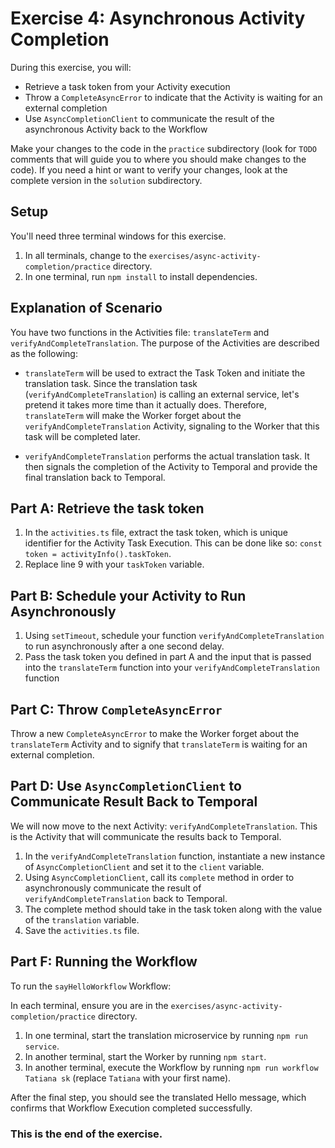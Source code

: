# Exercise 4: Asynchronous Activity Completion

During this exercise, you will:

- Retrieve a task token from your Activity execution
- Throw a `CompleteAsyncError` to indicate that the Activity is waiting for an external completion
- Use `AsyncCompletionClient` to communicate the result of the asynchronous Activity back to the Workflow

Make your changes to the code in the `practice` subdirectory (look for `TODO` comments that will guide you to where you should make changes to the code). If you need a hint or want to verify your changes, look at the complete version in the `solution` subdirectory.

## Setup

You'll need three terminal windows for this exercise.

1. In all terminals, change to the `exercises/async-activity-completion/practice` directory.
2. In one terminal, run `npm install` to install dependencies.

## Explanation of Scenario

You have two functions in the Activities file: `translateTerm` and `verifyAndCompleteTranslation`. The purpose of the Activities are described as the following:

- `translateTerm` will be used to extract the Task Token and initiate the translation task. Since the translation task (`verifyAndCompleteTranslation`) is calling an external service, let's pretend it takes more time than it actually does. Therefore, `translateTerm` will make the Worker forget about the `verifyAndCompleteTranslation` Activity, signaling to the Worker that this task will be completed later.

- `verifyAndCompleteTranslation` performs the actual translation task. It then signals the completion of the Activity to Temporal and provide the final translation back to Temporal.

## Part A: Retrieve the task token

1. In the `activities.ts` file, extract the task token, which is unique identifier for the Activity Task Execution.   This can be done like so: `const token = activityInfo().taskToken`.
2. Replace line 9 with your `taskToken` variable.

## Part B: Schedule your Activity to Run Asynchronously

1. Using `setTimeout`, schedule your function `verifyAndCompleteTranslation` to run asynchronously after a one second delay.
2. Pass the task token you defined in part A and the input that is passed into the `translateTerm` function into your `verifyAndCompleteTranslation` function

## Part C: Throw `CompleteAsyncError`

Throw a new `CompleteAsyncError` to make the Worker forget about the `translateTerm` Activity and to signify that `translateTerm` is waiting for an external completion.

## Part D: Use `AsyncCompletionClient` to Communicate Result Back to Temporal

We will now move to the next Activity: `verifyAndCompleteTranslation`. This is the Activity that will communicate the results back to Temporal.

1. In the `verifyAndCompleteTranslation` function, instantiate a new instance of `AsyncCompletionClient` and set it to the `client` variable.
2. Using `AsyncCompletionClient`, call its `complete` method in order to asynchronously communicate the result of `verifyAndCompleteTranslation` back to Temporal.
3. The complete method should take in the task token along with the value of the `translation` variable.
4. Save the `activities.ts` file.

## Part F: Running the Workflow

To run the `sayHelloWorkflow` Workflow:

In each terminal, ensure you are in the `exercises/async-activity-completion/practice` directory.

1. In one terminal, start the translation microservice by running `npm run service`.
2. In another terminal, start the Worker by running `npm start`.
3. In another terminal, execute the Workflow by running `npm run workflow Tatiana sk` (replace `Tatiana` with your first name).

After the final step, you should see the translated Hello message, which confirms that Workflow Execution completed successfully.

### This is the end of the exercise.
